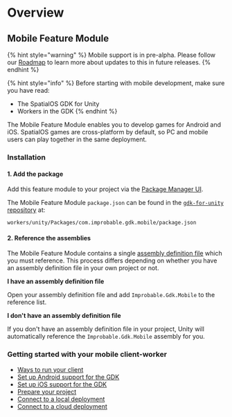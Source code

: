 # Overview

## Mobile Feature Module

{% hint style="warning" %}
Mobile support is in pre-alpha. Please follow our [Roadmap](https://github.com/spatialos/gdk-for-unity/projects/1) to learn more about updates to this in future releases.
{% endhint %}

{% hint style="info" %}
Before starting with mobile development, make sure you have read:

* The SpatialOS GDK for Unity
* Workers in the GDK
{% endhint %}

The Mobile Feature Module enables you to develop games for Android and iOS. SpatialOS games are cross-platform by default, so PC and mobile users can play together in the same deployment.

### Installation

#### 1. Add the package

Add this feature module to your project via the [Package Manager UI](https://docs.unity3d.com/Packages/com.unity.package-manager-ui@2.0/manual/index.html#specifying-a-local-package-location).

The Mobile Feature Module `package.json` can be found in the [`gdk-for-unity` repository](https://github.com/spatialos/gdk-for-unity) at:

```text
workers/unity/Packages/com.improbable.gdk.mobile/package.json
```

#### 2. Reference the assemblies

The Mobile Feature Module contains a single [assembly definition file](https://docs.unity3d.com/Manual/ScriptCompilationAssemblyDefinitionFiles.html) which you must reference. This process differs depending on whether you have an assembly definition file in your own project or not.

**I have an assembly definition file**

Open your assembly definition file and add `Improbable.Gdk.Mobile` to the reference list.

**I don't have an assembly definition file**

If you don't have an assembly definition file in your project, Unity will automatically reference the `Improbable.Gdk.Mobile` assembly for you.

### Getting started with your mobile client-worker

* [Ways to run your client](https://github.com/spatialos/gdk-for-unity/tree/1adc338e9fafa1fdad09b457b5bab54ece3e4ed1/docs/modules/mobile/%7B%7BurlRoot%7D%7D/modules/mobile/run-client/README.md)
* [Set up Android support for the GDK](https://github.com/spatialos/gdk-for-unity/tree/1adc338e9fafa1fdad09b457b5bab54ece3e4ed1/docs/modules/mobile/%7B%7BurlRoot%7D%7D/modules/mobile/setup-android/README.md)
* [Set up iOS support for the GDK](https://github.com/spatialos/gdk-for-unity/tree/1adc338e9fafa1fdad09b457b5bab54ece3e4ed1/docs/modules/mobile/%7B%7BurlRoot%7D%7D/modules/mobile/setup-ios/README.md)
* [Prepare your project](https://github.com/spatialos/gdk-for-unity/tree/1adc338e9fafa1fdad09b457b5bab54ece3e4ed1/docs/modules/mobile/%7B%7BurlRoot%7D%7D/modules/mobile/prepare-project/README.md)
* [Connect to a local deployment](https://github.com/spatialos/gdk-for-unity/tree/1adc338e9fafa1fdad09b457b5bab54ece3e4ed1/docs/modules/mobile/%7B%7BurlRoot%7D%7D/modules/mobile/local-deploy/README.md)
* [Connect to a cloud deployment](https://github.com/spatialos/gdk-for-unity/tree/1adc338e9fafa1fdad09b457b5bab54ece3e4ed1/docs/modules/mobile/%7B%7BurlRoot%7D%7D/modules/mobile/cloud-deploy/README.md)

